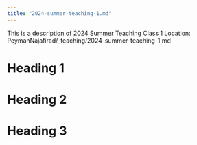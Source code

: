 ```yaml
---
title: "2024-summer-teaching-1.md"
---
```


This is a description of 2024 Summer Teaching Class 1
Location: PeymanNajafirad/_teaching/2024-summer-teaching-1.md

Heading 1
======

Heading 2
======

Heading 3
======
